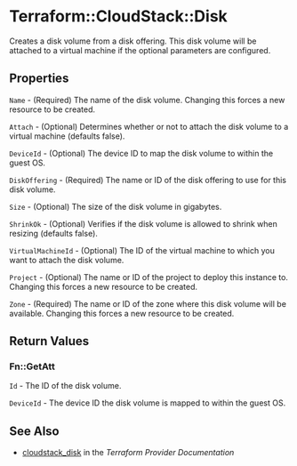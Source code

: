 # Terraform::CloudStack::Disk

Creates a disk volume from a disk offering. This disk volume will be attached to
a virtual machine if the optional parameters are configured.

## Properties

`Name` - (Required) The name of the disk volume. Changing this forces a new
resource to be created.

`Attach` - (Optional) Determines whether or not to attach the disk volume to a
virtual machine (defaults false).

`DeviceId` - (Optional) The device ID to map the disk volume to within the guest OS.

`DiskOffering` - (Required) The name or ID of the disk offering to use for
this disk volume.

`Size` - (Optional) The size of the disk volume in gigabytes.

`ShrinkOk` - (Optional) Verifies if the disk volume is allowed to shrink when
resizing (defaults false).

`VirtualMachineId` - (Optional) The ID of the virtual machine to which you want
to attach the disk volume.

`Project` - (Optional) The name or ID of the project to deploy this
instance to. Changing this forces a new resource to be created.

`Zone` - (Required) The name or ID of the zone where this disk volume will be available.
Changing this forces a new resource to be created.


## Return Values

### Fn::GetAtt

`Id` - The ID of the disk volume.

`DeviceId` - The device ID the disk volume is mapped to within the guest OS.

## See Also

* [cloudstack_disk](https://www.terraform.io/docs/providers/cloudstack/r/disk.html) in the _Terraform Provider Documentation_